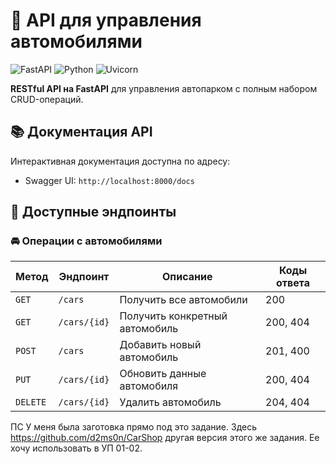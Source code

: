 # 🚗 API для управления автомобилями

![FastAPI](https://img.shields.io/badge/FastAPI-005571?style=for-the-badge&logo=fastapi)
![Python](https://img.shields.io/badge/Python-3.9+-3776AB?style=for-the-badge&logo=python&logoColor=white)
![Uvicorn](https://img.shields.io/badge/Uvicorn-5ccb93?style=for-the-badge&logo=uvicorn&logoColor=white)

**RESTful API на FastAPI** для управления автопарком с полным набором CRUD-операций.

## 📚 Документация API

Интерактивная документация доступна по адресу:
- Swagger UI: `http://localhost:8000/docs`

## 🚀 Доступные эндпоинты

### 🚘 Операции с автомобилями

| Метод  | Эндпоинт       | Описание                     | Коды ответа |
|--------|----------------|-----------------------------|-------------|
| `GET`  | `/cars`        | Получить все автомобили      | 200         |
| `GET`  | `/cars/{id}`   | Получить конкретный автомобиль | 200, 404   |
| `POST` | `/cars`        | Добавить новый автомобиль     | 201, 400    |
| `PUT`  | `/cars/{id}`   | Обновить данные автомобиля    | 200, 404    |
| `DELETE` | `/cars/{id}` | Удалить автомобиль           | 204, 404    |



ПС У меня была заготовка прямо под это задание. Здесь https://github.com/d2ms0n/CarShop другая версия этого же задания. Ее хочу использовать в УП 01-02.

